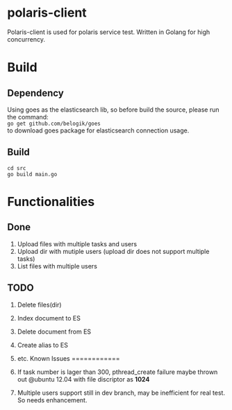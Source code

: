 polaris-client
==============

Polaris-client is used for polaris service test. Written in Golang for high concurrency.


Build
=====

Dependency
----------
Using goes as the elasticsearch lib, so before build the source, please run the command:  
`go get github.com/belogik/goes`  
to download goes package for elasticsearch connection usage.

Build
-----
`cd src`  
`go build main.go`

Functionalities
===============

Done
----
1. Upload files with multiple tasks and users
2. Upload dir with mutiple users (upload dir does not support multiple tasks)
3. List files with multiple users

TODO
----
1. Delete files(dir)
2. Index document to ES
3. Delete document from ES
4. Create alias to ES
5. etc.
Known Issues
============

1. If task number is lager than 300, pthread_create failure maybe thrown out @ubuntu 12.04 with file discriptor as **1024**
2. Multiple users support still in dev branch, may be inefficient for real test. So needs enhancement.
